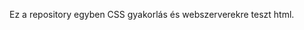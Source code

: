 Ez a repository egyben CSS gyakorlás és webszerverekre teszt html.


[image]: ./images/website-screenshot.png "Weboldal kinézet"
